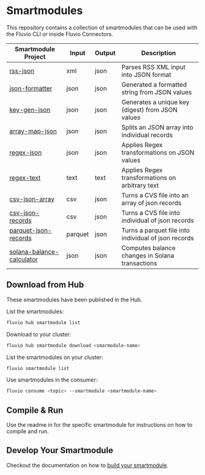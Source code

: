 # Smartmodules

This repository contains a collection of smartmodules that can be used with the Fluvio CLI or inside Fluvio Connectors.

| Smartmodule Project           | Input   | Output | Description                           |
| ----------------------------- | ------- | ------ | ------------------------------------- |
| [rss-json]                    | xml     | json   | Parses RSS XML input into JSON format |
| [json-formatter]              | json    | json   | Generated a formatted string from JSON values |
| [key-gen-json]                | json    | json   | Generates a unique key (digest) from JSON values |
| [array-map-json]              | json    | json   | Splits an JSON array into individual records |
| [regex-json]                  | json    | json   | Applies Regex transformations on JSON values |
| [regex-text]                  | text    | text   | Applies Regex transformations on arbitrary text |
| [csv-json-array]              | csv     | json   | Turns a CVS file into an array of json records | 
| [csv-json-records]            | csv     | json   | Turns a CVS file into individual of json records | 
| [parquet-json-records]        | parquet | json   | Turns a parquet file into individual of json records | 
| [solana-balance-calculator]        | json | json   | Computes balance changes in Solana transactions | 


## Download from Hub

These smartmodules have been published in the Hub. 

List the smartmodules:

```bash
fluvio hub smartmodule list
```

Download to your cluster:

```bash
fluvio hub smartmodule download <smarmodule-name>
```

List the smartmodules on your cluster:

```bash
fluvio smartmodule list
```

Use smartmodules in the consumer:

```bash
fluvio consume <topic> --smartmodule <smartmodule-name> 
```

## Compile & Run

Use the readme in for the specific smartmodule for instructions on how to compile and run.


## Develop Your Smartmodule

Checkout the documentation on how to [build your smartmodule].



[rss-json]: rss-json/README.md
[json-formatter]: json-formatter/README.md
[key-gen-json]: key-gen-json/README.md
[array-map-json]: array-map-json/README.md
[regex-json]: regex-json/README.md
[regex-text]: regex-text/README.md
[csv-json-array]: csv-json-array/README.md
[csv-json-records]: csv-json-records/README.md
[parquet-json-records]: parquet-json-records/README.md
[solana-balance-calculator]: solana/balance-calculator/README.md

[build your smartmodule]: https://www.fluvio.io/docs/smartmodules/developers/overview